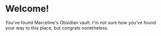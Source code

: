# Welcome!
You've found Marceline's Obsidian vault. I'm not sure how you've found your way to this place, but congrats nonetheless.